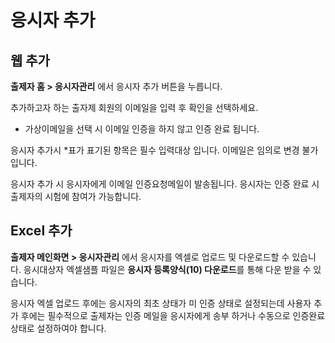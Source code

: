 # 응시자 추가

## 웹 추가

**출제자 홈 > 응시자관리** 에서 응시자 추가 버튼을 누릅니다.

추가하고자 하는 출자제 회원의 이메일을 입력 후 확인을 선택하세요.

* 가상이메일을 선택 시 이메일 인증을 하지 않고 인증 완료 됩니다.

응시자 추가시 \*표가 표기된 항목은 필수 입력대상 입니다. 이메일은 임의로 변경 불가 입니다.

응시자 추가 시 응시자에게 이메일 인증요청메일이 발송됩니다. 응시자는 인증 완료 시 출제자의 시험에 참여가 가능합니다.

## Excel 추가

**출제자 메인화면 > 응시자관리** 에서 응시자를 엑셀로 업로드 및 다운로드할 수 있습니다. 응시대상자 엑셀샘플 파일은 **응시자 등록양식(10) 다운로드**를 통해 다운 받을 수 있습니다.

응시자 엑셀 업로드 후에는 응시자의 최초 상태가 미 인증 상태로 설정되는데 사용자 추가 후에는 필수적으로 출제자는 인증 메일을 응시자에게 송부 하거나 수동으로 인증완료 상태로 설정하여야 합니다.
